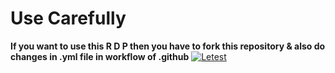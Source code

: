 # Use Carefully
**If you want to use this R D P then you have to fork this repository & also do changes in .yml file in workflow of .github**
[![Letest](https://github.com/Andro-IDE/as/actions/workflows/rdp.yml/badge.svg)](https://github.com/Andro-IDE/rdp/actions/workflows/rdp.yml)
